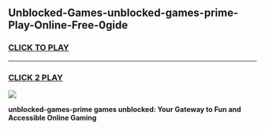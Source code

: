 
## Unblocked-Games-unblocked-games-prime-Play-Online-Free-0gide
<h3>
<a href="https://premium76.site?title=unblocked-games-prime&ref=26A">CLICK TO PLAY</a></h3>
<hr>

<h3>
<a href="https://premium76.site?title=unblocked-games-prime&ref=26A">CLICK 2 PLAY</a>
  
</h3>

<a href="https://premium76.site?title=unblocked-games-prime&ref=26A"><img src="https://clearcache.store/games.png"></a>


**unblocked-games-prime games unblocked: Your Gateway to Fun and Accessible Online Gaming**
